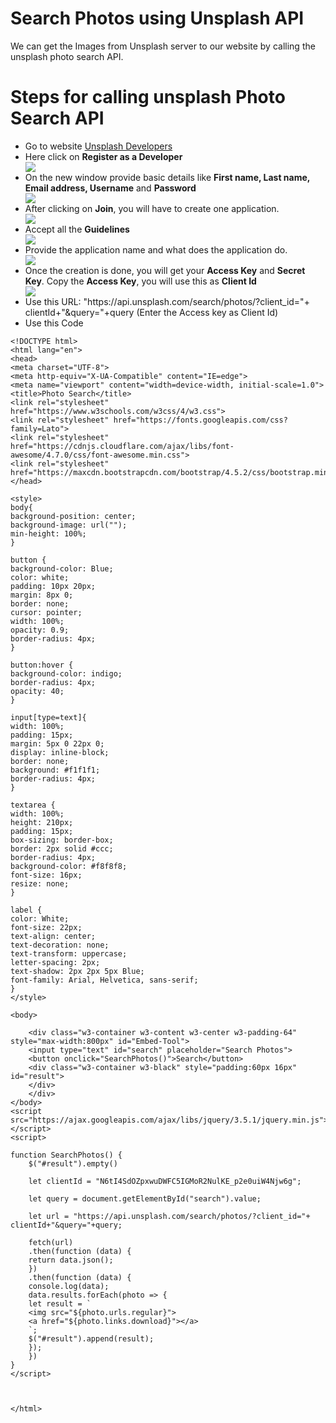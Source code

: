 # Search Photos using Unsplash API

We can get the Images from Unsplash server to our website by calling the unsplash photo search API.

# Steps for calling unsplash Photo Search API 
<ul>
  <li>Go to website <a href="https://unsplash.com/developers">Unsplash Developers</a></li>
  <li>Here click on <b>Register as a Developer</b></li>
  <img src="Images/screen1.png">
  <li>On the new window provide basic details like <b>First name, Last name, Email address, Username</b> and <b>Password</b></li>
  
  
  <img src="Images/screen2.png">
  <li>After clicking on <b>Join</b>, you will have to create one application.</li>
  
  <img src="Images/screen4.png">
  <br>
  
  <li>Accept all the <b>Guidelines</b></li>
  <img src="Images/screen5.png">
  <br>
  
  <li>Provide the application name and what does the application do.</li>
  <img src="Images/screen6.png">
  <br>
  
  <li>Once the creation is done, you will get your <b>Access Key</b> and <b>Secret Key</b>. Copy the <b>Access Key</b>, you will use this as <b>Client Id</b></li>
  
  <img src="Images/screen3.jpg">


<li>Use this URL: "https://api.unsplash.com/search/photos/?client_id="+ clientId+"&query="+query (Enter the Access key as Client Id)</li>

<li>Use this Code</li>
</ul>
    
    <!DOCTYPE html>
    <html lang="en">
    <head>
    <meta charset="UTF-8">
    <meta http-equiv="X-UA-Compatible" content="IE=edge">
    <meta name="viewport" content="width=device-width, initial-scale=1.0">
    <title>Photo Search</title>
    <link rel="stylesheet" href="https://www.w3schools.com/w3css/4/w3.css">
    <link rel="stylesheet" href="https://fonts.googleapis.com/css?family=Lato">
    <link rel="stylesheet" href="https://cdnjs.cloudflare.com/ajax/libs/font-awesome/4.7.0/css/font-awesome.min.css">
    <link rel="stylesheet" href="https://maxcdn.bootstrapcdn.com/bootstrap/4.5.2/css/bootstrap.min.css">
    </head>

    <style>
    body{
    background-position: center;
    background-image: url("");
    min-height: 100%;
    }

    button {
    background-color: Blue;
    color: white;
    padding: 10px 20px;
    margin: 8px 0;
    border: none;
    cursor: pointer;
    width: 100%;
    opacity: 0.9;
    border-radius: 4px;
    }

    button:hover {
    background-color: indigo;
    border-radius: 4px;
    opacity: 40;
    }

    input[type=text]{
    width: 100%;
    padding: 15px;
    margin: 5px 0 22px 0;
    display: inline-block;
    border: none;
    background: #f1f1f1;
    border-radius: 4px;
    }

    textarea {
    width: 100%;
    height: 210px;
    padding: 15px;
    box-sizing: border-box;
    border: 2px solid #ccc;
    border-radius: 4px;
    background-color: #f8f8f8;
    font-size: 16px;
    resize: none;
    }

    label {
    color: White;
    font-size: 22px;
    text-align: center;
    text-decoration: none;
    text-transform: uppercase;
    letter-spacing: 2px;
    text-shadow: 2px 2px 5px Blue;
    font-family: Arial, Helvetica, sans-serif;
    }
    </style>

    <body>

        <div class="w3-container w3-content w3-center w3-padding-64" style="max-width:800px" id="Embed-Tool">
        <input type="text" id="search" placeholder="Search Photos">
        <button onclick="SearchPhotos()">Search</button>
        <div class="w3-container w3-black" style="padding:60px 16px" id="result">
        </div>
        </div>
    </body>
    <script src="https://ajax.googleapis.com/ajax/libs/jquery/3.5.1/jquery.min.js"></script>
    <script>

    function SearchPhotos() {
        $("#result").empty()

        let clientId = "N6tI4SdOZpxwuDWFC5IGMoR2NulKE_p2e0uiW4Njw6g";

        let query = document.getElementById("search").value;

        let url = "https://api.unsplash.com/search/photos/?client_id="+ clientId+"&query="+query;

        fetch(url)
        .then(function (data) {
        return data.json();
        })
        .then(function (data) {
        console.log(data);
        data.results.forEach(photo => {
        let result = `
        <img src="${photo.urls.regular}">
        <a href="${photo.links.download}"></a>
        `;
        $("#result").append(result);
        });
        })
    }
    </script>



    </html>
